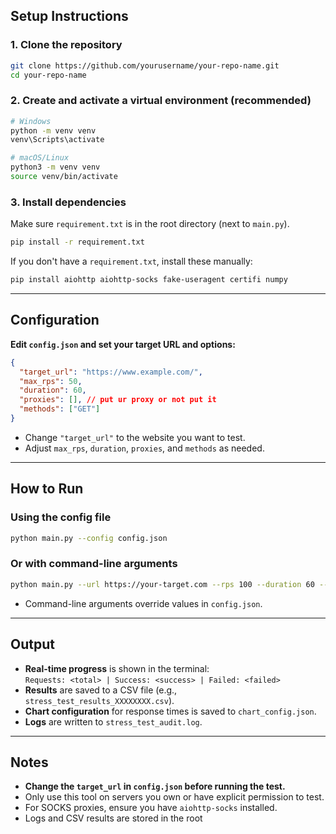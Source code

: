
## Setup Instructions

### 1. Clone the repository

```sh
git clone https://github.com/yourusername/your-repo-name.git
cd your-repo-name
```

### 2. Create and activate a virtual environment (recommended)

```sh
# Windows
python -m venv venv
venv\Scripts\activate

# macOS/Linux
python3 -m venv venv
source venv/bin/activate
```

### 3. Install dependencies

Make sure `requirement.txt` is in the root directory (next to `main.py`).

```sh
pip install -r requirement.txt
```

If you don't have a `requirement.txt`, install these manually:

```sh
pip install aiohttp aiohttp-socks fake-useragent certifi numpy
```

---

## Configuration

**Edit `config.json` and set your target URL and options:**

```json
{
  "target_url": "https://www.example.com/",
  "max_rps": 50,
  "duration": 60,
  "proxies": [], // put ur proxy or not put it 
  "methods": ["GET"]
}
```

- Change `"target_url"` to the website you want to test.
- Adjust `max_rps`, `duration`, `proxies`, and `methods` as needed.

---

## How to Run

### Using the config file

```sh
python main.py --config config.json
```

### Or with command-line arguments

```sh
python main.py --url https://your-target.com --rps 100 --duration 60 --methods GET POST
```

- Command-line arguments override values in `config.json`.

---

## Output

- **Real-time progress** is shown in the terminal:  
  `Requests: <total> | Success: <success> | Failed: <failed>`
- **Results** are saved to a CSV file (e.g., `stress_test_results_XXXXXXXX.csv`).
- **Chart configuration** for response times is saved to `chart_config.json`.
- **Logs** are written to `stress_test_audit.log`.

---

## Notes

- **Change the `target_url` in `config.json` before running the test.**
- Only use this tool on servers you own or have explicit permission to test.
- For SOCKS proxies, ensure you have `aiohttp-socks` installed.
- Logs and CSV results are stored in the root
